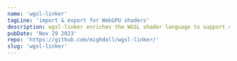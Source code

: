 ```yaml
---
name: 'wgsl-linker'
tagLine: 'import & export for WebGPU shaders'
description: wgsl-linker enriches the WGSL shader language to support code modules via import and export statements. Linking can be done entirely at runtime.
pubDate: 'Nov 29 2023'
repo: 'https://github.com/mighdoll/wgsl-linker/'
slug: 'wgsl-linker'
---
```


<!-- ![Project preview](/project-1.jpg) -->
